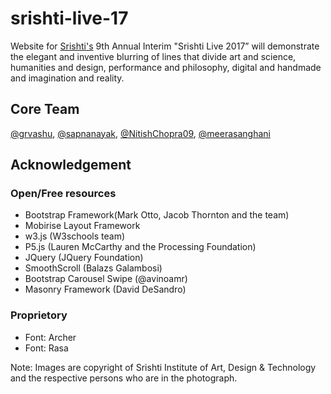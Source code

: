 # srishti-live-17
Website for [Srishti's](http://srishti.ac.in) 9th Annual Interim "Srishti Live 2017” will demonstrate the elegant and inventive blurring of lines that divide art and science, humanities and design, performance and philosophy, digital and handmade and imagination and reality.

## Core Team
[@grvashu](https://github.com/grvashu), [@sapnanayak](https://github.com/sapnanayak), [@NitishChopra09](https://github.com/NitishChopra09), [@meerasanghani](https://github.com/meerasanghani)

## Acknowledgement
### Open/Free resources
- Bootstrap Framework(Mark Otto, Jacob Thornton and the team)
- Mobirise Layout Framework
- w3.js (W3schools team)
- P5.js (Lauren McCarthy and the Processing Foundation)
- JQuery (JQuery Foundation)
- SmoothScroll (Balazs Galambosi)
- Bootstrap Carousel Swipe (@avinoamr)
- Masonry Framework (David DeSandro)
### Proprietory
- Font: Archer
- Font: Rasa

Note: Images are copyright of Srishti Institute of Art, Design & Technology and the respective persons who are in the photograph.
